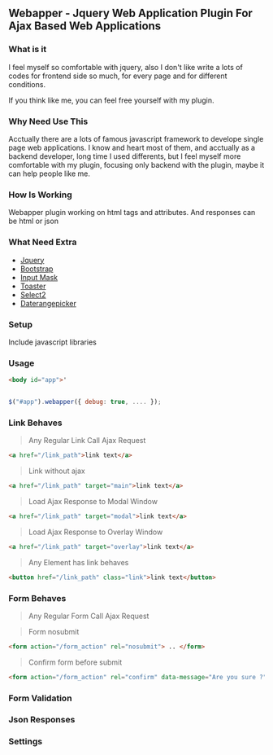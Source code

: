 ## Webapper - Jquery Web Application Plugin For Ajax Based Web Applications

### What is it

I feel myself so comfortable with jquery, also I don't like write a lots of codes for frontend side so much, for every page and for different conditions. 

If you think like me, you can feel free yourself with my plugin.

### Why Need Use This

Acctually there are a lots of famous javascript framework to develope single page web applications.
I know and heart most of them, and acctually as a backend developer, long time I used differents, but I feel myself more comfortable with my plugin, focusing only backend with the plugin, maybe it can help people like me.

### How Is Working

Webapper plugin working on html tags and attributes.
And responses can be html or json

### What Need Extra

* [Jquery](https://jquery.com/)
* [Bootstrap](http://getbootstrap.com/)
* [Input Mask](http://github.com/RobinHerbots/jquery.inputmask)
* [Toaster](https://github.com/CodeSeven/toastr)
* [Select2](https://select2.github.io/)
* [Daterangepicker](http://www.daterangepicker.com/)

### Setup

Include javascript libraries


### Usage

```html
<body id="app">'
```

```javascript

$("#app").webapper({ debug: true, .... });

```

### Link Behaves

> Any Regular Link Call Ajax Request

```html
<a href="/link_path">link text</a>
```

> Link without ajax

```html
<a href="/link_path" target="main">link text</a>
```

> Load Ajax Response to Modal Window

```html
<a href="/link_path" target="modal">link text</a>
```

> Load Ajax Response to Overlay Window

```html
<a href="/link_path" target="overlay">link text</a>
```

> Any Element has link behaves

```html
<button href="/link_path" class="link">link text</button>
```

### Form Behaves

> Any Regular Form Call Ajax Request

> Form nosubmit

```html
<form action="/form_action" rel="nosubmit"> .. </form>
```

> Confirm form before submit

```html
<form action="/form_action" rel="confirm" data-message="Are you sure ?"> .. </form>
```

### Form Validation



### Json Responses



### Settings



